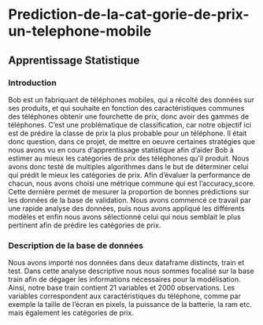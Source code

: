 # Prediction-de-la-cat-gorie-de-prix-un-telephone-mobile
## Apprentissage Statistique

### Introduction
Bob est un fabriquant de téléphones mobiles, qui a récolté des données sur ses produits, et
qui souhaite en fonction des caractéristiques communes des téléphones obtenir une fourchette
de prix, donc avoir des gammes de téléphones. C’est une problématique de classification, car
notre objectif ici est de prédire la classe de prix la plus probable pour un téléphone.
Il était donc question, dans ce projet, de mettre en oeuvre certaines stratégies que nous avons
vu en cours d’apprentissage statistique afin d’aider Bob à estimer au mieux les catégories
de prix des téléphones qu’il produit. Nous avons donc testé de multiples algorithmes dans le
but de déterminer celui qui prédit le mieux les catégories de prix.
Afin d’évaluer la performance de chacun, nous avons choisi une métrique commune qui est
l’accuracy_score. Cette dernière permet de mesurer la proportion de bonnes prédictions sur
les données de la base de validation. Nous avons commencé ce travail par une rapide analyse
des données, puis nous avons appliqué les différents modèles et enfin nous avons sélectionné
celui qui nous semblait le plus pertinent afin de prédire les catégories de prix.


### Description de la base de données 
Nous avons importé nos données dans deux dataframe distincts, train et test. Dans
cette analyse descriptive nous nous sommes focalisé sur la base train afin de dégager
les informations nécessaires pour la modélisation. Ainsi, notre base train contient 21
variables et 2000 observations. Les variables correspondent aux caractéristiques du téléphone, comme par exemple la taille de l’écran en pixels, la puissance de la batterie, la ram
etc. mais également les catégories de prix.

